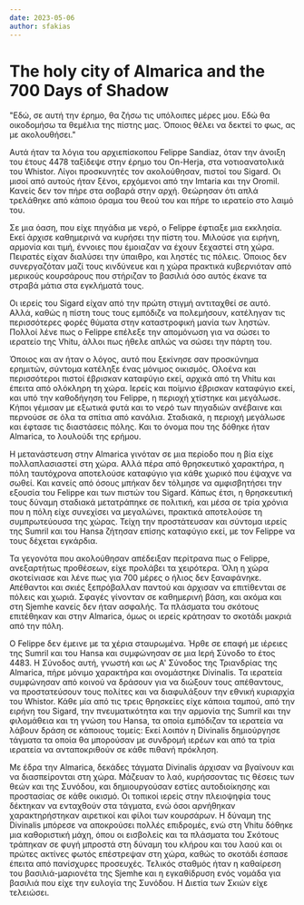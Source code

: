 ```yaml
---
date: 2023-05-06
author: sfakias
---
```

# The holy city of Almarica and the 700 Days of Shadow

"Εδώ, σε αυτή την έρημο, θα ζήσω τις υπόλοιπες μέρες μου. Εδώ θα οικοδομήσω τα θεμέλια της πίστης μας. Όποιος θέλει να δεκτεί το φως, ας με ακολουθήσει."

Αυτά ήταν τα λόγια του αρχιεπίσκοπου Felippe Sandiaz, όταν την άνοιξη του έτους 4478 ταξίδεψε στην έρημο του On-Herja, στα νοτιοανατολικά του Whistor. Λίγοι προσκυνητές τον ακολούθησαν, πιστοί του Sigard. Οι μισοί από αυτούς ήταν ξένοι, ερχόμενοι από την Imtaria και την Oromil. Κανείς δεν τον πήρε στα σοβαρά στην αρχή. Θεώρησαν ότι απλά τρελάθηκε από κάποιο όραμα του θεού του και πήρε το ιερατείο στο λαιμό του.  

Σε μια όαση, που είχε πηγάδια με νερό, ο Felippe έφτιαξε μια εκκλησία. Εκεί άρχισε καθημερινά να κυρήσει την πίστη του. Μιλούσε για ειρήνη, αρμονία και τιμή, έννοιες που έμοιαζαν να έχουν ξεχαστεί στη χώρα. Πειρατές είχαν διαλύσει την ύπαιθρο, και ληστές τις πόλεις. Όποιος δεν συνεργαζόταν μαζί τους κινδύνευε και η χώρα πρακτικά κυβερνιόταν από μερικούς κουρσάρους που στήριζαν το βασιλιά όσο αυτός έκανε τα στραβά μάτια στα εγκλήματά τους.  

Οι ιερείς του Sigard είχαν από την πρώτη στιγμή αντιταχθεί σε αυτό. Αλλά, καθώς η πίστη τους τους εμπόδιζε να πολεμήσουν, κατέληγαν τις περισσότερες φορές θύματα στην καταστροφική μανία των ληστών. Πολλοί λένε πως ο Felippe επέλεξε την απομόνωση για να σώσει το ιερατείο της Vhitu, άλλοι πως ήθελε απλώς να σώσει την πάρτη του.

Όποιος και αν ήταν ο λόγος, αυτό που ξεκίνησε σαν προσκύνημα ερημιτών, σύντομα κατέληξε ένας μόνιμος οικισμός. Ολοένα και περισσότεροι πιστοί έβρισκαν καταφύγιο εκεί, αρχικά από τη Vhitu και έπειτα από ολόκληρη τη χώρα. Ιερείς και ποίμνιο έβρισκαν καταφύγιο εκεί, και υπό την καθοδήγηση του Felippe, η περιοχή χτίστηκε και μεγάλωσε. Κήποι γέμισαν με εξωτικά φυτά και το νερό των πηγαδιών ανέβαινε και περνούσε σε όλα τα σπίτια από κανάλια. Σταδιακά, η περιοχή μεγάλωσε και έφτασε τις διαστάσεις πόλης. Και το όνομα που της δόθηκε ήταν Almarica, το λουλούδι της ερήμου.  

Η μετανάστευση στην Almarica γινόταν σε μια περίοδο που η βία είχε πολλαπλασιαστεί στη χώρα. Αλλά πέρα από θρησκευτικό χαρακτήρα, η πόλη ταυτόχρονα αποτελούσε καταφύγιο για κάθε χωρικό που έψαχνε να σωθεί. Και κανείς από όσους μπήκαν δεν τόλμησε να αμφισβητήσει την εξουσία του Felippe και των πιστών του Sigard. Κάπως έτσι, η θρησκευτική τους δύναμη σταδιακά μετατράπηκε σε πολιτική, και μέσα σε τρία χρόνια που η πόλη είχε συνεχίσει να μεγαλώνει, πρακτικά αποτελούσε τη συμπρωτεύουσα της χώρας. Τείχη την προστάτευσαν και σύντομα ιερείς της Sumril και του Hansa ζήτησαν επίσης καταφύγιο εκεί, με τον Felippe να τους δέχεται εγκάρδια.  

Τα γεγονότα που ακολούθησαν απέδειξαν περίτρανα πως ο Felippe, ανεξαρτήτως προθέσεων, είχε προλάβει τα χειρότερα. Όλη η χώρα σκοτείνιασε και λένε πως για 700 μέρες ο ήλιος δεν ξαναφάνηκε. Απέθαντοι και σκιές ξεπρόβαλλαν παντού και άρχισαν να επιτίθενται σε πόλεις και χωριά. Σφαγές γίνονταν σε καθημερινή βάση, και ακόμα και στη Sjemhe κανείς δεν ήταν ασφαλής. Τα πλάσματα του σκότους επιτέθηκαν και στην Almarica, όμως οι ιερείς κράτησαν το σκοτάδι μακριά από την πόλη.  

Ο Felippe δεν έμεινε με τα χέρια σταυρωμένα. Ήρθε σε επαφή με ιέρειες της Sumril και του Hansa και συμφώνησαν σε μια Ιερή Σύνοδο το έτος 4483. Η Σύνοδος αυτή, γνωστή και ως Α' Σύνοδος της Τριανδρίας της Almarica, πήρε μόνιμο χαρακτήρα και ονομάστηκε Divinalis. Τα ιερατεία συμφώνησαν από κοινού να δράσουν για να διώξουν τους απέθαντους, να προστατεύσουν τους πολίτες και να διαφυλάξουν την εθνική κυριαρχία του Whistor. Κάθε μία από τις τρεις θρησκείες είχε κάποια ταμπού, από την ειρήνη του Sigard, την πνευματικότητα και την αρμονία της Sumril και την φιλομάθεια και τη γνώση του Hansa, τα οποία εμπόδιζαν τα ιερατεία να λάβουν δράση σε κάποιους τομείς: Εκεί λοιπόν η Divinalis δημιούργησε τάγματα τα οποία θα μπορούσαν με συνδρομή ιερέων και από τα τρία ιερατεία να ανταποκριθούν σε κάθε πιθανή πρόκληση.  

Με έδρα την Almarica, δεκάδες τάγματα Divinalis άρχισαν να βγαίνουν και να διασπείρονται στη χώρα. Μάζευαν το λαό, κυρήσσοντας τις θέσεις των θεών και της Συνόδου, και δημιουργούσαν εστίες αυτοδιοίκησης και προστασίας σε κάθε οικισμό. Οι τοπικοί ιερείς στην πλειοψηφία τους δέκτηκαν να ενταχθούν στα τάγματα, ενώ όσοι αρνήθηκαν χαρακτηρήστηκαν αιρετικοί και φίλοι των κουρσάρων. Η δύναμη της Divinalis μπόρεσε να αποκρούσει πολλές επιδρομές, ενώ στη Vhitu δόθηκε μια καθοριστική μάχη, όπου οι εισβολείς και τα πλάσματα του Σκότους τράπηκαν σε φυγή μπροστά στη δύναμη του κλήρου και του λαού και οι πρώτες ακτίνες φωτός επέστρεψαν στη χώρα, καθώς το σκοτάδι έσπασε έπειτα από πανίσχυρες προσευχές. Τελικός σταθμός ήταν η καθαίρεση του βασιλιά-μαριονέτα της Sjemhe και η εγκαθίδρυση ενός νομάδα για βασιλιά που είχε την ευλογία της Συνόδου. Η Διετία των Σκιών είχε τελειώσει.

